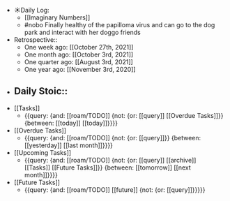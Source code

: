 - ☀️Daily Log:
    - [[Imaginary Numbers]]
    - #nobo Finally healthy of the papilloma virus and can go to the dog park and interact with her doggo friends
- Retrospective::
    - One week ago: [[October 27th, 2021]]
    - One month ago: [[October 3rd, 2021]]
    - One quarter ago: [[August 3rd, 2021]]
    - One year ago: [[November 3rd, 2020]]
- Daily Stoic::
    - 
- [[Tasks]]
    - {{query: {and: [[roam/TODO]] {not: {or: [[query]] [[Overdue Tasks]]}} {between: [[today]] [[today]]}}}}
- [[Overdue Tasks]]
    - {{query: {and: [[roam/TODO]] {not: {or: [[query]]}} {between: [[yesterday]] [[last month]]}}}}
- [[Upcoming Tasks]]
    - {{query: {and: [[roam/TODO]] {not: {or: [[query]] [[archive]] [[Tasks]] [[Future Tasks]]}} {between: [[tomorrow]] [[next month]]}}}}
- [[Future Tasks]]
    - {{query: {and: [[roam/TODO]] [[future]] {not: {or: [[query]]}}}}}
